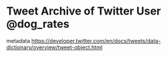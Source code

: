 # Tweet Archive of Twitter User @dog_rates

metadata
https://developer.twitter.com/en/docs/tweets/data-dictionary/overview/tweet-object.html
